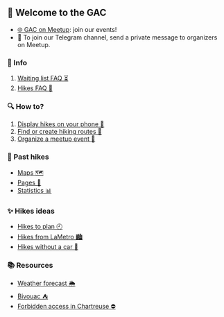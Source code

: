 ## 🎉 Welcome to the GAC

- [🌐 GAC on Meetup](https://www.meetup.com/fr-FR/Grenoble-Adventure-Club-English-French/): join our events!
- 📨 To join our Telegram channel, send a private message to organizers on Meetup.

### 💭 Info
1. [Waiting list FAQ ⏳️](About/WaitingList.md)
1. [Hikes FAQ 🥾](About/Hikes.md)

### 🔍 How to?
1. [Display hikes on your phone 📱](TutoOsmAnd/README.md)
2. [Find or create hiking routes 📍](CreateFindGpx/README.md)
3. [Organize a meetup event 🚀](CreateEvent/README.md)

### 🌄 Past hikes
- [Maps 🗺️](Stats/PreviousHikes.md)
- [Pages 📜](Stats/events/index.md)
- [Statistics 📊](Stats/README.md)

### ✨ Hikes ideas
- [Hikes to plan 🕘](HikesToPlan/README.md)
- [Hikes from LaMetro 🏙️](BaladesLaMetro/README.md)
- [Hikes without a car 🚗](BaladesLaMetro/NoCar/README.md)

### 📚 Resources

- [Weather forecast 🌦️](About/Weather.md)
- [Bivouac ⛺](Bivouac/README.md)
- [Forbidden access in Chartreuse ⛔️](ChartreuseNoAccess/README.md)
